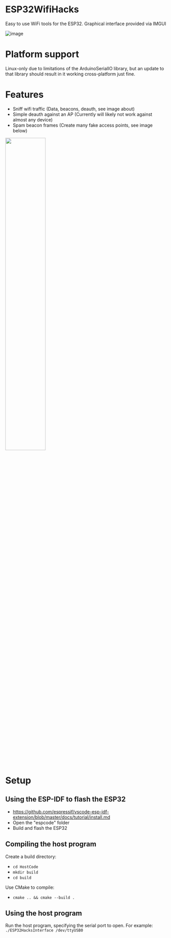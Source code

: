 # ESP32WifiHacks
Easy to use WiFi tools for the ESP32. Graphical interface provided via IMGUI

![image](https://user-images.githubusercontent.com/65134690/221854171-6e5a74c0-b164-4a0f-adb9-0bd12d759464.png)

# Platform support
Linux-only due to limitations of the ArduinoSerialIO library, but an update to that library should result in it working cross-platform just fine.

# Features
* Sniff wifi traffic (Data, beacons, deauth, see image about)
* Simple deauth against an AP (Currently will likely not work against almost any device)
* Spam beacon frames (Create many fake access points, see image below)
 <img src="https://user-images.githubusercontent.com/65134690/221861221-99e581dc-563b-472b-b25b-19201919e1b0.png" width="50%">

# Setup
## Using the ESP-IDF to flash the ESP32
* https://github.com/espressif/vscode-esp-idf-extension/blob/master/docs/tutorial/install.md
* Open the "espcode" folder
* Build and flash the ESP32

## Compiling the host program
Create a build directory:
* `cd HostCode`
* `mkdir build`
* `cd build`

Use CMake to compile:
* `cmake .. && cmake --build .`

## Using the host program
Run the host program, specifying the serial port to open.
For example: `./ESP32HacksInterface /dev/ttyUSB0`
